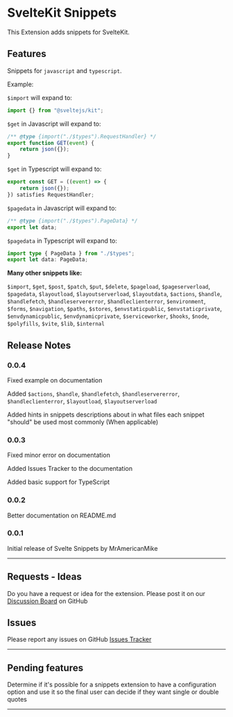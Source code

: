 # SvelteKit Snippets

This Extension adds snippets for SvelteKit.

## Features

Snippets for `javascript` and `typescript`.

Example:

`$import` will expand to:

```js
import {} from "@sveltejs/kit";
```

`$get` in Javascript will expand to:

```js
/** @type {import("./$types").RequestHandler} */
export function GET(event) {
	return json({});
}
```

`$get` in Typescript will expand to:

```ts
export const GET = ((event) => {
	return json({});
}) satisfies RequestHandler;
```

`$pagedata` in Javascript will expand to:

```js
/** @type {import("./$types").PageData} */
export let data;
```

`$pagedata` in Typescript will expand to:

```ts
import type { PageData } from "./$types";
export let data: PageData;
```

**Many other snippets like:**

`$import`, `$get`, `$post`, `$patch`, `$put`, `$delete`, `$pageload`, `$pageserverload`, `$pagedata`, `$layoutload`, `$layoutserverload`, `$layoutdata`, `$actions`, `$handle`, `$handlefetch`, `$handleservererror`, `$handleclienterror`, `$environment`, `$forms`, `$navigation`, `$paths`, `$stores`, `$envstaticpublic`, `$envstaticprivate`, `$envdynamicpublic`, `$envdynamicprivate`, `$serviceworker`, `$hooks`, `$node`, `$polyfills`, `$vite`, `$lib`, `$internal`

## Release Notes

### 0.0.4

Fixed example on documentation

Added `$actions`, `$handle`, `$handlefetch`, `$handleservererror`, `$handleclienterror`, `$layoutload`, `$layoutserverload`

Added hints in snippets descriptions about in what files each snippet "should" be used most commonly (When applicable)

### 0.0.3

Fixed minor error on documentation

Added Issues Tracker to the documentation

Added basic support for TypeScript

### 0.0.2

Better documentation on README.md

### 0.0.1

Initial release of Svelte Snippets by MrAmericanMike

---

## Requests - Ideas

Do you have a request or idea for the extension. Please post it on our [Discussion Board](https://github.com/MrAmericanMike/sveltekitsnippets/discussions) on GitHub

## Issues

Please report any issues on GitHub [Issues Tracker](https://github.com/MrAmericanMike/sveltekitsnippets/issues)

---

## Pending features

Determine if it's possible for a snippets extension to have a configuration option and use it so the final user can decide if they want single or double quotes

---

